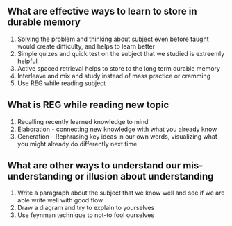## What are effective ways to learn to store in durable memory
1. Solving the problem and thinking about subject even before taught would create difficulty, and helps to learn better
2. Simple quizes and quick test on the subject that we studied is extreemly helpful
3. Active spaced retrieval helps to store to the long term durable memory
4. Interleave and mix and study instead of mass practice or cramming
5. Use REG while reading subject

## What is REG while reading new topic
1. Recalling recently learned knowledge to mind
2. Elaboration - connecting new knowledge with what you already know
3. Generation - Rephrasing key ideas in our own words, visualizing what you might already do differently next time

## What are other ways to understand our mis-understanding or illusion about understanding
1. Write a paragraph about the subject that we know well and see if we are able write well with good flow
2. Draw a diagram and try to explain to yourselves
3. Use feynman technique to not-to fool ourselves